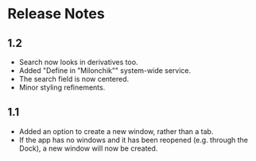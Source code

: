 #  Release Notes

## 1.2

- Search now looks in derivatives too.
- Added "Define in ”Milonchik”" system-wide service.
- The search field is now centered.
- Minor styling refinements.

## 1.1

- Added an option to create a new window, rather than a tab.
- If the app has no windows and it has been reopened (e.g. through the Dock), a new window will now be created.
